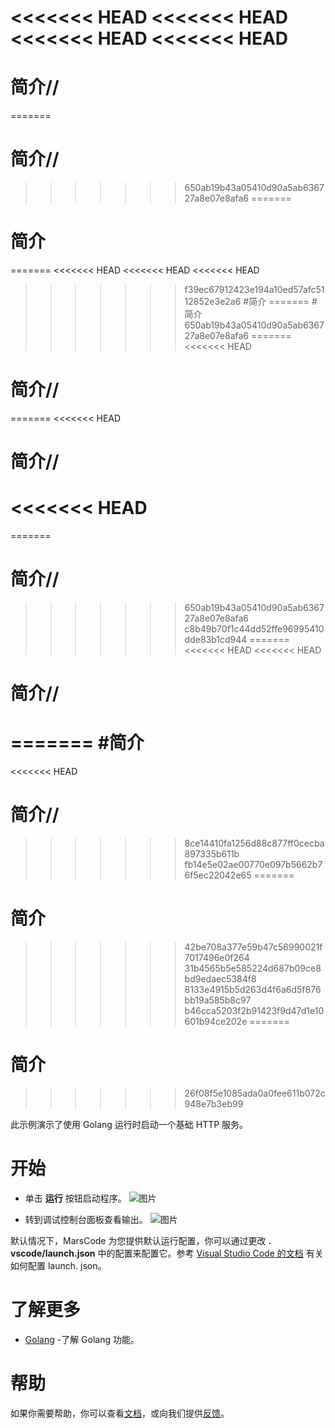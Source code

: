<<<<<<< HEAD
<<<<<<< HEAD
<<<<<<< HEAD
<<<<<<< HEAD
=======
# 简介//
=======
# 简介//
>>>>>>> 650ab19b43a05410d90a5ab636727a8e07e8afa6
=======
# 简介
=======
<<<<<<< HEAD
<<<<<<< HEAD
<<<<<<< HEAD
>>>>>>> f39ec67912423e194a10ed57afc5112852e3e2a6
#简介
=======
#简介
>>>>>>> 650ab19b43a05410d90a5ab636727a8e07e8afa6
=======
<<<<<<< HEAD
# 简介//
=======
<<<<<<< HEAD
# 简介//
<<<<<<< HEAD
=======
=======
# 简介//
>>>>>>> 650ab19b43a05410d90a5ab636727a8e07e8afa6
>>>>>>> c8b49b70f1c44dd52ffe96995410dde83b1cd944
=======
<<<<<<< HEAD
<<<<<<< HEAD
# 简介//
=======
#简介
=======
<<<<<<< HEAD
# 简介//
>>>>>>> 8ce14410fa1256d88c877ff0cecba897335b611b
>>>>>>> fb14e5e02ae00770e097b5662b76f5ec22042e65
=======
# 简介
>>>>>>> 42be708a377e59b47c56990021f7017496e0f264
>>>>>>> 31b4565b5e585224d687b09ce8bd9edaec5384f8
>>>>>>> 8133e4915b5d263d4f6a6d5f876bb19a585b8c97
>>>>>>> b46cca5203f2b91423f9d47d1e10601b94ce202e
=======
# 简介
>>>>>>> 26f08f5e1085ada0a0fee611b072c948e7b3eb99

此示例演示了使用 Golang 运行时启动一个基础 HTTP 服务。

# 开始

- 单击 **运行** 按钮启动程序。
  ![图片](https://lf-cdn.marscode.com.cn/obj/eden-cn/ljhwz_lkpkbvsj/ljhwZthlaukjlkulzlp/project_template/prod/6355a55598a80ce9be5ab1ad5c61cae57e076aef/images/native_golang/image-0.jpg)

- 转到调试控制台面板查看输出。
  ![图片](https://lf-cdn.marscode.com.cn/obj/eden-cn/ljhwz_lkpkbvsj/ljhwZthlaukjlkulzlp/project_template/prod/6355a55598a80ce9be5ab1ad5c61cae57e076aef/images/native_golang/image-1.jpg)

默认情况下，MarsCode 为您提供默认运行配置，你可以通过更改 **. vscode/launch.json** 中的配置来配置它。参考 [Visual Studio Code 的文档](https://code.visualstudio.com/docs/editor/debugging) 有关如何配置 launch. json。

# 了解更多

- [Golang](https://go.dev/learn/) -了解 Golang 功能。

# 帮助

如果你需要帮助，你可以查看[文档](https://docs.marscode.cn/)，或向我们提供[反馈](https://juejin.cn/pin/club/7359094304150650889?utm_source=doc&utm_medium=marscode)。
